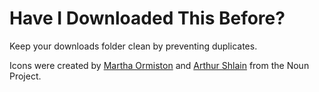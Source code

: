 Have I Downloaded This Before?
=============================

Keep your downloads folder clean by preventing duplicates.

Icons were created by [Martha Ormiston](http://thenounproject.com/term/continue/111852/) and [Arthur Shlain](http://thenounproject.com/term/folder/64349/) from the Noun Project.
